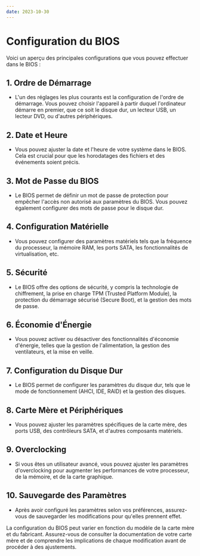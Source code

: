 ```yaml
---
date: 2023-10-30
---
```

# Configuration du BIOS

Voici un aperçu des principales configurations que vous pouvez effectuer dans le BIOS :

## 1. Ordre de Démarrage

- L'un des réglages les plus courants est la configuration de l'ordre de démarrage. Vous pouvez choisir l'appareil à partir duquel l'ordinateur démarre en premier, que ce soit le disque dur, un lecteur USB, un lecteur DVD, ou d'autres périphériques.

## 2. Date et Heure

- Vous pouvez ajuster la date et l'heure de votre système dans le BIOS. Cela est crucial pour que les horodatages des fichiers et des événements soient précis.

## 3. Mot de Passe du BIOS

- Le BIOS permet de définir un mot de passe de protection pour empêcher l'accès non autorisé aux paramètres du BIOS. Vous pouvez également configurer des mots de passe pour le disque dur.

## 4. Configuration Matérielle

- Vous pouvez configurer des paramètres matériels tels que la fréquence du processeur, la mémoire RAM, les ports SATA, les fonctionnalités de virtualisation, etc.

## 5. Sécurité

- Le BIOS offre des options de sécurité, y compris la technologie de chiffrement, la prise en charge TPM (Trusted Platform Module), la protection du démarrage sécurisé (Secure Boot), et la gestion des mots de passe.

## 6. Économie d'Énergie

- Vous pouvez activer ou désactiver des fonctionnalités d'économie d'énergie, telles que la gestion de l'alimentation, la gestion des ventilateurs, et la mise en veille.

## 7. Configuration du Disque Dur

- Le BIOS permet de configurer les paramètres du disque dur, tels que le mode de fonctionnement (AHCI, IDE, RAID) et la gestion des disques.

## 8. Carte Mère et Périphériques

- Vous pouvez ajuster les paramètres spécifiques de la carte mère, des ports USB, des contrôleurs SATA, et d'autres composants matériels.

## 9. Overclocking

- Si vous êtes un utilisateur avancé, vous pouvez ajuster les paramètres d'overclocking pour augmenter les performances de votre processeur, de la mémoire, et de la carte graphique.

## 10. Sauvegarde des Paramètres

- Après avoir configuré les paramètres selon vos préférences, assurez-vous de sauvegarder les modifications pour qu'elles prennent effet.

La configuration du BIOS peut varier en fonction du modèle de la carte mère et du fabricant. Assurez-vous de consulter la documentation de votre carte mère et de comprendre les implications de chaque modification avant de procéder à des ajustements.
